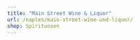 ```yaml
---
title: "Main Street Wine & Liquor"
url: /naples/main-street-wine-und-liquor/
shop: Spirituosen
---
```

